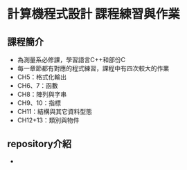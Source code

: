 計算機程式設計 課程練習與作業
==
## 課程簡介
 - 為測量系必修課，學習語言C++和部份C
 - 每一章節都有對應的程式練習，課程中有四次較大的作業
  - CH5：格式化輸出
  - CH6、7：函數
  - CH8：陣列與字串
  - CH9、10：指標
  - CH11：結構與其它資料型態
  - CH12+13：類別與物件
## repository介紹
 - 
